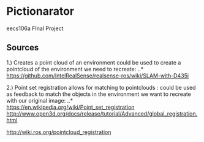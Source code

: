 # Pictionarator
eecs106a FInal Project

## Sources
1.) Creates a point cloud of an environment could be used to create a pointcloud of the environment we need to recreate: ..* https://github.com/IntelRealSense/realsense-ros/wiki/SLAM-with-D435i

2.) Point set registration allows for matching to pointclouds : could be used as feedback to match the objects in the environment we want to recreate with our original image:
..* https://en.wikipedia.org/wiki/Point_set_registration 
http://www.open3d.org/docs/release/tutorial/Advanced/global_registration.html

http://wiki.ros.org/pointcloud_registration

